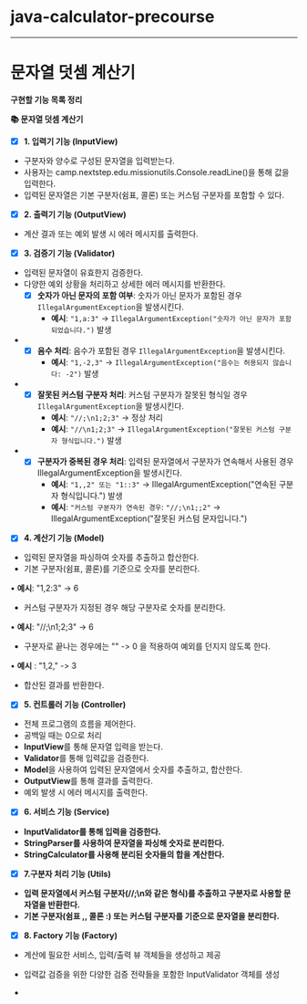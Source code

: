 # java-calculator-precourse
---

# **문자열 덧셈 계산기**

**구현할 기능 목록 정리**

**📚 문자열 덧셈 계산기**

- [x] **1. 입력기 기능 (InputView)**

- 구분자와 양수로 구성된 문자열을 입력받는다.
- 사용자는 camp.nextstep.edu.missionutils.Console.readLine()을 통해 값을 입력한다.
- 입력된 문자열은 기본 구분자(쉼표, 콜론) 또는 커스텀 구분자를 포함할 수 있다.

- [x] **2. 출력기 기능 (OutputView)**

- 계산 결과 또는 예외 발생 시 에러 메시지를 출력한다.

- [x] **3. 검증기 기능 (Validator)**

- 입력된 문자열이 유효한지 검증한다.
- 다양한 예외 상황을 처리하고 상세한 에러 메시지를 반환한다.
    - [x] **숫자가 아닌 문자의 포함 여부**: 숫자가 아닌 문자가 포함된 경우 `IllegalArgumentException`을 발생시킨다.
        - **예시**: `"1,a:3"` → `IllegalArgumentException("숫자가 아닌 문자가 포함되었습니다.")` 발생
-
    - [x] **음수 처리**: 음수가 포함된 경우 `IllegalArgumentException`을 발생시킨다.
        - **예시**: `"1,-2,3"` → `IllegalArgumentException("음수는 허용되지 않습니다: -2")` 발생
-
    - [x] **잘못된 커스텀 구분자 처리**: 커스텀 구분자가 잘못된 형식일 경우 `IllegalArgumentException`을 발생시킨다.
        - **예시**: `"//;\n1;2;3"` → 정상 처리
        - **예시**: `"//\n1;2;3"` → `IllegalArgumentException("잘못된 커스텀 구분자 형식입니다.")` 발생
-
    - [x] **구분자가 중복된 경우 처리**: 입력된 문자열에서 구분자가 연속해서 사용된 경우 IllegalArgumentException을 발생시킨다.
        - **예시**: `"1,,2" 또는 "1::3"` → IllegalArgumentException("연속된 구분자 형식입니다.") 발생
        - **예시**: `"커스텀 구분자가 연속된 경우`: `"//;\n1;;2"` → IllegalArgumentException("잘못된 커스텀 문자입니다.")

- [x] **4. 계산기 기능 (Model)**

- 입력된 문자열을 파싱하여 숫자를 추출하고 합산한다.
- 기본 구분자(쉼표, 콜론)를 기준으로 숫자를 분리한다.

•    **예시**: "1,2:3" → 6

- 커스텀 구분자가 지정된 경우 해당 구분자로 숫자를 분리한다.

•    **예시**: "//;\n1;2;3" → 6

- 구분자로 끝나는 경우에는 "" -> 0 을 적용하여 예외를 던지지 않도록 한다.

•    **예시** : "1,2," -> 3

- 합산된 결과를 반환한다.

- [x] **5. 컨트롤러 기능 (Controller)**

- 전체 프로그램의 흐름을 제어한다.
- 공백일 때는 0으로 처리
- **InputView**를 통해 문자열 입력을 받는다.
- **Validator**를 통해 입력값을 검증한다.
- **Model**을 사용하여 입력된 문자열에서 숫자를 추출하고, 합산한다.
- **OutputView**를 통해 결과를 출력한다.
- 예외 발생 시 에러 메시지를 출력한다.

- [x] **6. 서비스 기능 (Service)**

- **InputValidator를 통해 입력을 검증한다.**
- **StringParser를 사용하여 문자열을 파싱해 숫자로 분리한다.**
- **StringCalculator를 사용해 분리된 숫자들의 합을 계산한다.**

- [x] **7.구분자 처리 기능 (Utils)**

- **입력 문자열에서 커스텀 구분자(//;\n와 같은 형식)를 추출하고 구분자로 사용할 문자열을 반환한다.**
- **기본 구분자(쉼표 ,, 콜론 :) 또는 커스텀 구분자를 기준으로 문자열을 분리한다.**

- [x] **8. Factory 기능 (Factory)**

- 계산에 필요한 서비스, 입력/출력 뷰 객체들을 생성하고 제공

- 입력값 검증을 위한 다양한 검증 전략들을 포함한 InputValidator 객체를 생성
- 

